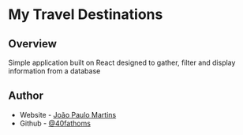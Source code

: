 # My Travel Destinations

## Overview

Simple application built on React designed to gather, filter and display information from a database

## Author

- Website - [João Paulo Martins](https://portfolio-40fathoms.vercel.app/)
- Github - [@40fathoms](https://github.com/40fathoms)
